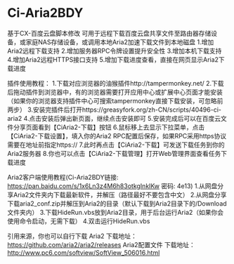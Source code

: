 # Ci-Aria2BDY  
基于CX-百度云盘脚本修改
可用于远程下载百度云盘共享文件至路由器存储设备，或家庭NAS存储设备，或调用本地Aria2加速下载文件到本地磁盘
1.增加Aria2远程下载支持
2.增加服务器RPC令牌设置提升安全性
3.增加本机下载支持
4.增加Aria2远程HTTPS接口支持
5.增加下载进度查看，直接在网页显示Aria2下载进度

插件使用教程：
1.下载对应浏览器的油猴插件http://tampermonkey.net/
2.下载后拖动插件到浏览器中，有的浏览器需要打开应用中心或扩展中心页面才能安装（如果你的浏览器支持插件中心可搜索tampermonkey直接下载安装，可忽略前两步）
3.安装完插件后打开https://greasyfork.org/zh-CN/scripts/40496-ci-aria2
4.点击安装后弹出新页面，继续点击安装即可
5.安装完成后可以在百度云文件分享页面看到【CiAria2-下载】按钮
6.鼠标移上去显示下拉菜单，点击【CiAria2-下载设置】，填入你的Aria2 RPC配置后保存，如果RPC采用https协议需要在地址前指定https://
7.此时再点击【CiAria2-下载】可发送下载任务到你的Aria2服务器
8.你也可以点击【CiAria2-下载管理】打开Web管理界面查看任务下载进度

Aria2客户端使用教程(Ci-Aria2BDY链接: https://pan.baidu.com/s/1x6Ln3z4M6h83otkgInkIKw 密码: 4e13)
1.从网盘分享Aria2文件夹内下载最新软件，并解压（路径最好不要包含中文）
2.从网盘分享下载aria2_conf.zip并解压到Aria2的目录（默认下载到Aria2目录下的/Download文件夹内）
3.下载HideRun.vbs放到Aria2目录，用于后台运行Aria2（如果你会使用命令启动，无需下载）
4.双击运行HideRun.vbs


引用来源，你也可以自行下载
Aria2
下载地址：https://github.com/aria2/aria2/releases
Aria2配置文件
下载地址：http://www.pc6.com/softview/SoftView_506016.html